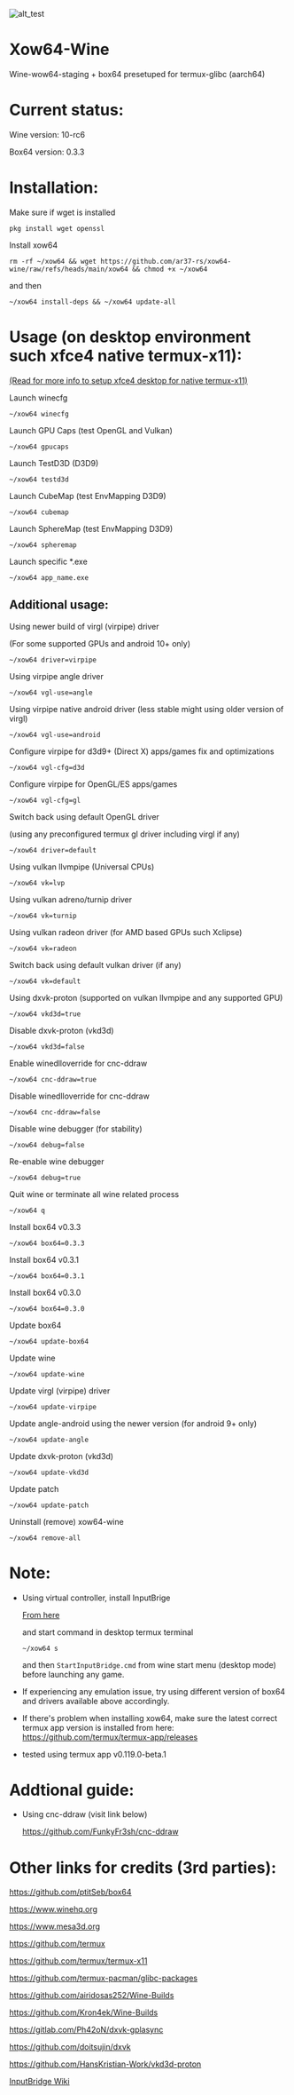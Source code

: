 ![alt_test](components/wine.png)

# Xow64-Wine
Wine-wow64-staging + box64 presetuped for termux-glibc (aarch64)

# Current status:
Wine version: 10-rc6

Box64 version: 0.3.3

# Installation:
Make sure if wget is installed
```
pkg install wget openssl
```

Install xow64
```
rm -rf ~/xow64 && wget https://github.com/ar37-rs/xow64-wine/raw/refs/heads/main/xow64 && chmod +x ~/xow64
```

and then
```
~/xow64 install-deps && ~/xow64 update-all
```
# Usage (on desktop environment such xfce4 native termux-x11):
[(Read for more info to setup xfce4 desktop for native termux-x11)](https://github.com/ar37-rs/xfce4-termux)

Launch winecfg
```
~/xow64 winecfg
```

Launch GPU Caps (test OpenGL and Vulkan)
```
~/xow64 gpucaps
```

Launch TestD3D (D3D9)
```
~/xow64 testd3d
```

Launch CubeMap (test EnvMapping D3D9)
```
~/xow64 cubemap
```

Launch SphereMap (test EnvMapping D3D9)
```
~/xow64 spheremap
```

Launch specific *.exe
```
~/xow64 app_name.exe
```
## Additional usage:
Using newer build of virgl (virpipe) driver

(For some supported GPUs and android 10+ only)
```
~/xow64 driver=virpipe
```

Using virpipe angle driver
```
~/xow64 vgl-use=angle
```

Using virpipe native android driver (less stable might using older version of virgl)
```
~/xow64 vgl-use=android
```

Configure virpipe for d3d9+ (Direct X) apps/games fix and optimizations
```
~/xow64 vgl-cfg=d3d
```

Configure virpipe for OpenGL/ES apps/games
```
~/xow64 vgl-cfg=gl
```

Switch back using default OpenGL driver

(using any preconfigured termux gl driver including virgl if any)
```
~/xow64 driver=default
```

Using vulkan llvmpipe (Universal CPUs)
```
~/xow64 vk=lvp
```

Using vulkan adreno/turnip driver 
```
~/xow64 vk=turnip
```

Using vulkan radeon driver (for AMD based GPUs such Xclipse)
```
~/xow64 vk=radeon
```

Switch back using default vulkan driver (if any)
```
~/xow64 vk=default
```

Using dxvk-proton (supported on vulkan llvmpipe and any supported GPU)  
```
~/xow64 vkd3d=true
```

Disable dxvk-proton (vkd3d)
```
~/xow64 vkd3d=false
```

Enable winedlloverride for cnc-ddraw
```
~/xow64 cnc-ddraw=true
```

Disable winedlloverride for cnc-ddraw
```
~/xow64 cnc-ddraw=false
```

Disable wine debugger (for stability)
```
~/xow64 debug=false
```

Re-enable wine debugger
```
~/xow64 debug=true
```

Quit wine or terminate all wine related process
```
~/xow64 q
```

Install box64 v0.3.3
```
~/xow64 box64=0.3.3
```

Install box64 v0.3.1
```
~/xow64 box64=0.3.1
```

Install box64 v0.3.0
```
~/xow64 box64=0.3.0
```

Update box64
```
~/xow64 update-box64
```

Update wine
```
~/xow64 update-wine
```

Update virgl (virpipe) driver
```
~/xow64 update-virpipe
```

Update angle-android using the newer version (for android 9+ only)
```
~/xow64 update-angle
```

Update dxvk-proton (vkd3d)
```
~/xow64 update-vkd3d
```

Update patch
```
~/xow64 update-patch
```

Uninstall (remove) xow64-wine
```
~/xow64 remove-all
```

# Note:
* Using virtual controller, install InputBrige

    [From here](https://github.com/ar37-rs/xow64-wine/releases/download/latest/InputBridge_v0.1.9.9.apk)

    and start command in desktop termux terminal
    ```
    ~/xow64 s
    ```
    and then `StartInputBridge.cmd` from wine start menu (desktop mode) before launching any game.

* If experiencing any emulation issue, try using different version of box64 and drivers available above accordingly.

* If there's problem when installing xow64, make sure the latest correct termux app version is installed from here:
  https://github.com/termux/termux-app/releases

* tested using termux app v0.119.0-beta.1
  
# Addtional guide:
* Using cnc-ddraw (visit link below)
  
    https://github.com/FunkyFr3sh/cnc-ddraw
  
# Other links for credits (3rd parties):
https://github.com/ptitSeb/box64

https://www.winehq.org

https://www.mesa3d.org

https://github.com/termux

https://github.com/termux/termux-x11

https://github.com/termux-pacman/glibc-packages

https://github.com/airidosas252/Wine-Builds

https://github.com/Kron4ek/Wine-Builds

https://gitlab.com/Ph42oN/dxvk-gplasync

https://github.com/doitsujin/dxvk

https://github.com/HansKristian-Work/vkd3d-proton

[InputBridge Wiki](https://search.brave.com/search?q=InputBrige%20exagear%20wiki&source=web)
